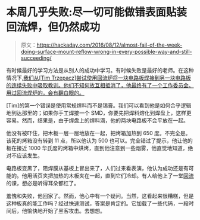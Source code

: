 # 本周几乎失败:尽一切可能做错表面贴装回流焊，但仍然成功

> 原文：<https://hackaday.com/2016/08/12/almost-fail-of-the-week-doing-surface-mount-reflow-wrong-in-every-possible-way-and-still-succeeding/>

有时候最好的学习方法是从别人的成功中学习。有时候失败是最好的老师。在这种情况下,[我们从[Tim Trzepacz]尝试使用回流炉将一块电路板焊接到另一块电路板的连续失败中吸取教训。他们不知何故互相抵消了，他最终有了一个工作委员会。用过回流焊炉的，会有翻白眼的。](https://hackaday.io/project/11367-megsy-a-homebrew-teensy-3/log/41123-first-build-of-megsy-pcb)

[Tim]的第一个错误是使用常规焊料而不是锡膏。我们可以看到他是如何合乎逻辑地到达那里的；如果你手工焊接一个 SMD，你要先把焊料熔化到焊盘上，这样更容易。然而，结果是，由于焊盘上的焊料滴，他的两块电路板不会平放在一起。

他没有被吓住，把木板一层一层地放在一起，把烤箱加热到 650 度。不完全是。该死的烤箱没有转到 11 点，所以他认为 500 也可以。完全错过了提示，他让他的板在接近 1000 华氏度的烤箱中烘烤，直到他注意到一些烟雾，他直觉地知道，绝对不应该发生。

电路板变黑了，阻焊膜从基板上冒出来了，人们过来看表演，他认为成功还是有可能的。他用活页夹把加热的木板夹在一起，直到它们冷却。有人给他上了一堂[回流](http://hackaday.com/2016/06/26/i-can-reflow-merit-badge/)的课，想必是听得耳朵都红了。

羞愧和失败，他回家了。然而，他心中有一个疑问。当然，这看起来很糟糕，但是这种板真的能工作吗？经过快速测试，答案是肯定的。它加载了一些代码，一段时间后，他愉快地开始了黑客攻击。去想想。